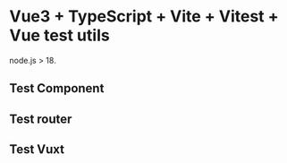 # Vue3 + TypeScript + Vite + Vitest + Vue test utils
node.js > 18.

## Test Component



## Test router


## Test Vuxt


